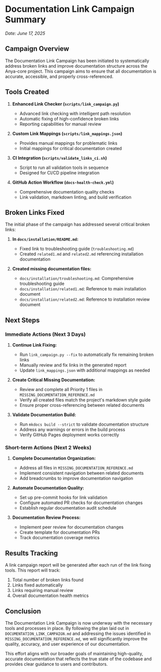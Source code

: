 # Documentation Link Campaign Summary

*Date: June 17, 2025*

## Campaign Overview

The Documentation Link Campaign has been initiated to systematically address broken links and improve documentation structure across the Anya-core project. This campaign aims to ensure that all documentation is accurate, accessible, and properly cross-referenced.

## Tools Created

1. **Enhanced Link Checker (`scripts/link_campaign.py`)**
   - Advanced link checking with intelligent path resolution
   - Automatic fixing of high-confidence broken links
   - Reporting capabilities for manual review

2. **Custom Link Mappings (`scripts/link_mappings.json`)**
   - Provides manual mappings for problematic links
   - Initial mappings for critical documentation created

3. **CI Integration (`scripts/validate_links_ci.sh`)**
   - Script to run all validation tools in sequence
   - Designed for CI/CD pipeline integration

4. **GitHub Action Workflow (`docs-health-check.yml`)**
   - Comprehensive documentation quality checks
   - Link validation, markdown linting, and build verification

## Broken Links Fixed

The initial phase of the campaign has addressed several critical broken links:

1. **In `docs/installation/README.md`:**
   - Fixed link to troubleshooting guide (`troubleshooting.md`)
   - Created `related1.md` and `related2.md` referencing installation documentation

2. **Created missing documentation files:**
   - `docs/installation/troubleshooting.md`: Comprehensive troubleshooting guide
   - `docs/installation/related1.md`: Reference to main installation document
   - `docs/installation/related2.md`: Reference to installation review document

## Next Steps

### Immediate Actions (Next 3 Days)

1. **Continue Link Fixing:**
   - Run `link_campaign.py --fix` to automatically fix remaining broken links
   - Manually review and fix links in the generated report
   - Update `link_mappings.json` with additional mappings as needed

2. **Create Critical Missing Documentation:**
   - Review and complete all Priority 1 files in `MISSING_DOCUMENTATION_REFERENCE.md`
   - Verify all created files match the project's markdown style guide
   - Ensure proper cross-referencing between related documents

3. **Validate Documentation Build:**
   - Run `mkdocs build --strict` to validate documentation structure
   - Address any warnings or errors in the build process
   - Verify GitHub Pages deployment works correctly

### Short-term Actions (Next 2 Weeks)

1. **Complete Documentation Organization:**
   - Address all files in `MISSING_DOCUMENTATION_REFERENCE.md`
   - Implement consistent navigation between related documents
   - Add breadcrumbs to improve documentation navigation

2. **Automate Documentation Quality:**
   - Set up pre-commit hooks for link validation
   - Configure automated PR checks for documentation changes
   - Establish regular documentation audit schedule

3. **Documentation Review Process:**
   - Implement peer review for documentation changes
   - Create template for documentation PRs
   - Track documentation coverage metrics

## Results Tracking

A link campaign report will be generated after each run of the link fixing tools. This report will track:

1. Total number of broken links found
2. Links fixed automatically
3. Links requiring manual review
4. Overall documentation health metrics

## Conclusion

The Documentation Link Campaign is now underway with the necessary tools and processes in place. By following the plan laid out in `DOCUMENTATION_LINK_CAMPAIGN.md` and addressing the issues identified in `MISSING_DOCUMENTATION_REFERENCE.md`, we will significantly improve the quality, accuracy, and user experience of our documentation.

This effort aligns with our broader goals of maintaining high-quality, accurate documentation that reflects the true state of the codebase and provides clear guidance to users and contributors.
